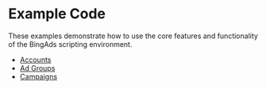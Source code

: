 # Example Code
These examples demonstrate how to use the core features and functionality of the BingAds scripting environment.

- [Accounts](/bingads/scripts/examples/accounts)
- [Ad Groups](/bingads/scripts/examples/adgroups)
- [Campaigns](/bingads/scripts/examples/campaigns)